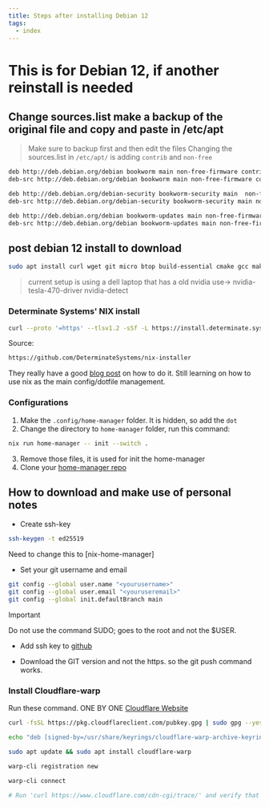 ```yaml
---
title: Steps after installing Debian 12
tags:
  - index
---
```


# This is for Debian 12, if another reinstall is needed

## Change sources.list make a backup of the original file and copy and paste in /etc/apt

> Make sure to backup first and then edit the files
> Changing the sources.list in `/etc/apt/` is adding `contrib` and `non-free`

```txt
deb http://deb.debian.org/debian bookworm main non-free-firmware contrib non-free
deb-src http://deb.debian.org/debian bookworm main non-free-firmware contrib non-free

deb http://deb.debian.org/debian-security bookworm-security main  non-free-firmware contrib non-free
deb-src http://deb.debian.org/debian-security bookworm-security main non-free-firmware contrib non-free

deb http://deb.debian.org/debian bookworm-updates main non-free-firmware contrib non-free
deb-src http://deb.debian.org/debian bookworm-updates main non-free-firmware contrib non-free
```

## post debian 12 install to download

```bash
sudo apt install curl wget git micro btop build-essential cmake gcc make clang pandoc zlib1g-dev libffi-dev libffi8 libgmp-dev libgmp10 libncurses-dev libncurses5 libtinfo5 autoconf automake libncurses5-dev libssl-dev libwxgtk3.2-dev libgl1-mesa-dev libglu1-mesa-dev libpng-dev libssh-dev unixodbc-dev xsltproc fop default-jdk inotify-tools libyaml-dev rlwrap ripgrep papirus-icon-theme numix-icon-theme tango-icon-theme numix-icon-theme-circle arc-theme libsdl2-dev libsdl2-image-dev libsdl2-ttf-dev fonts-arphic-ukai fonts-arphic-uming fonts-ipafont-mincho fonts-ipafont-gothic fonts-unfonts-core fonts-unfonts-extra bison flex fonts-tlwg-garuda m4 libwxgtk-webview3.2-dev libxml2-utils openjdk-17-jdk

```

> current setup is using a dell laptop that has a old nvidia
> use-> nvidia-tesla-470-driver
> nvidia-detect

### Determinate Systems' NIX install

```bash
curl --proto '=https' --tlsv1.2 -sSf -L https://install.determinate.systems/nix | sh -s -- install
```

Source:
```bash
https://github.com/DeterminateSystems/nix-installer
```

They really have a good [blog post](https://determinate.systems/posts/determinate-nix-installer/) on how to do it.
Still learning on how to use nix as the main config/dotfile management.

### Configurations

1. Make the `.config/home-manager` folder. It is hidden, so add the `dot`
2. Change the directory to `home-manager` folder, run this command:
```bash
nix run home-manager -- init --switch .
```
3. Remove those files, it is used for init the home-manager
4. Clone your [home-manager repo](https://github.com/jnkk/debian-nix-home-manager)

## How to download and make use of personal notes

- Create ssh-key

```bash
ssh-keygen -t ed25519
```

Need to change this to [nix-home-manager]

- Set your git username and email

```bash
git config --global user.name "<yourusername>"
git config --global user.email "<youruseremail>"
git config --global init.defaultBranch main
```

> [!IMPORTANT]
> Do not use the command SUDO; goes to the root and not the $USER.

- Add ssh key to [github](https://github.com/settings/keys)

- Download the GIT version and not the https. so the git push command works.


### Install Cloudflare-warp
Run these command. ONE BY ONE
[Cloudflare Website](https://developers.cloudflare.com/warp-client/get-started/linux/)

```bash
curl -fsSL https://pkg.cloudflareclient.com/pubkey.gpg | sudo gpg --yes --dearmor --output /usr/share/keyrings/cloudflare-warp-archive-keyring.gpg

echo "deb [signed-by=/usr/share/keyrings/cloudflare-warp-archive-keyring.gpg] https://pkg.cloudflareclient.com/ $(lsb_release -cs) main" | sudo tee /etc/apt/sources.list.d/cloudflare-client.list

sudo apt update && sudo apt install cloudflare-warp

warp-cli registration new

warp-cli connect

# Run 'curl https://www.cloudflare.com/cdn-cgi/trace/' and verify that 'warp=on'.
```
